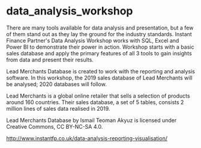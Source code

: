 # data_analysis_workshop

There are many tools available for data analysis and presentation, but a few of them stand out as they lay the ground for the industry standards. 
Instant Finance Partner's Data Analysis Workshop works with SQL, Excel and Power BI to demonstrate their power in action. 
Workshop starts with a basic sales database and apply the primary features of all 3 tools to gain insights from data and present their results. 

Lead Merchants Database is created to work with the reporting and analysis software. 
In this workshop, the 2019 sales database of Lead Merchants will be analysed; 2020 databases will follow.

Lead Merchants is a global online retailer that sells a selection of products around 160 countries. 
Their sales database, a set of 5 tables, consists 2 million lines of sales data realised in 2019.

Lead Merchants Database by Ismail Teoman Akyuz is licensed under Creative Commons, CC BY-NC-SA 4.0.

http://www.instantfp.co.uk/data-analysis-reporting-visualisation/
